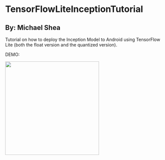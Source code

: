 # TensorFlowLiteInceptionTutorial
## By: Michael Shea
Tutorial on how to deploy the Inception Model to Android using TensorFlow Lite (both the float version and the quantized version).

DEMO:

<img src="demo.gif" width="300">

